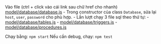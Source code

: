 Vào file (ctrl + click vào cái link sau chữ href cho nhanh) <a href="model/database/database.js">model/database/database.js</a>
    - Trong constructor của class `Database`, sửa lại `host`, `user`, `password` cho phù hợp.
    - Lần lượt chạy 3 file sql theo thứ tự:
        - <a href="model/database/sql_files/tables.sql">model/database/tables.js</a>
        - <a href="model/database/sql_files/triggers.sql">model/database/triggers.js</a>
        - <a href="model/database/sql_files/procedures.sql">model/database/procedures.js</a>

Chạy bằng: `npm start`
Nếu cần debug, chạy: `npm test`
